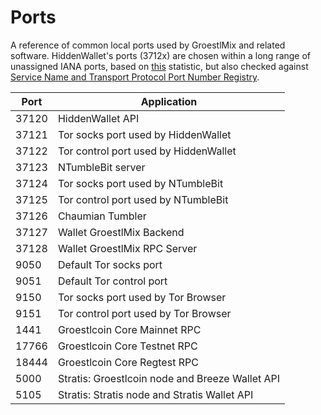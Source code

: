 # Ports

A reference of common local ports used by GroestlMix and related software.
HiddenWallet's ports (3712x) are chosen within a long range of unassigned IANA ports, based on [this](https://stackoverflow.com/a/28369841/2061103) statistic, but also checked against [Service Name and Transport Protocol Port Number Registry](https://www.iana.org/assignments/service-names-port-numbers/service-names-port-numbers.xhtml).

|Port  | Application |
|----  | ---- |
|37120 | HiddenWallet API |
|37121 | Tor socks port used by HiddenWallet |
|37122 | Tor control port used by HiddenWallet |
|37123 | NTumbleBit server |
|37124 | Tor socks port used by NTumbleBit |
|37125 | Tor control port used by NTumbleBit |
|37126 | Chaumian Tumbler |
|37127 | Wallet GroestlMix Backend |
|37128 | Wallet GroestlMix RPC Server |
|9050  | Default Tor socks port |
|9051  | Default Tor control port |
|9150  | Tor socks port used by Tor Browser |
|9151  | Tor control port used by Tor Browser |
|1441  | Groestlcoin Core Mainnet RPC |
|17766 | Groestlcoin Core Testnet RPC |
|18444 | Groestlcoin Core Regtest RPC |
|5000  | Stratis: Groestlcoin node and Breeze Wallet API |
|5105  | Stratis: Stratis node and Stratis Wallet API |
